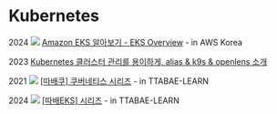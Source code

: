 # Kubernetes

2024 ![](<../.gitbook/assets/image (8).png>) [Amazon EKS 알아보기 - EKS Overview](https://www.youtube.com/watch?v=E49Q3y9wsUo) - in AWS Korea



2023 [Kubernetes 클러스터 관리를 용이하게, alias & k9s & openlens 소개](https://logonme.net/tech/k8s\_mgmt\_tools/#1\_Intro)

2021 ![](<../.gitbook/assets/image (8).png>) [\[따배쿠\] 쿠버네티스 시리즈](https://www.youtube.com/watch?v=6n5obRKsCRQ\&list=PLApuRlvrZKohaBHvXAOhUD-RxD0uQ3z0c) - in TTABAE-LEARN

2024 ![](<../.gitbook/assets/image (8).png>) [\[따배EKS\] 시리즈](https://www.youtube.com/watch?v=r44-FRjgf9M\&list=PLApuRlvrZKogRzF98XVC6\_5KS40MBKU7M) - in TTABAE-LEARN
